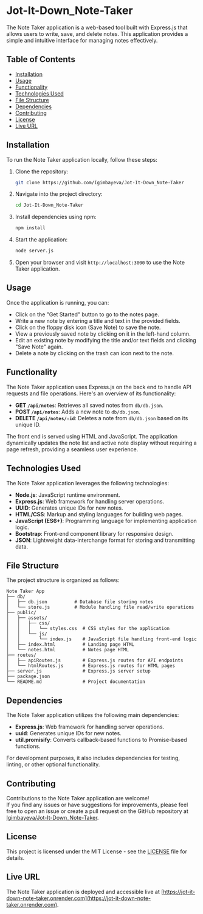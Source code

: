 # Jot-It-Down_Note-Taker

The Note Taker application is a web-based tool built with Express.js that allows users to write, save, and delete notes. This application provides a simple and intuitive interface for managing notes effectively.

## Table of Contents

- [Installation](#installation)
- [Usage](#usage)
- [Functionality](#functionality)
- [Technologies Used](#technologies-used)
- [File Structure](#file-structure)
- [Dependencies](#dependencies)
- [Contributing](#contributing)
- [License](#license)
- [Live URL](#live-url)

## Installation

To run the Note Taker application locally, follow these steps:

1. Clone the repository:

   ```bash
   git clone https://github.com/Igimbayeva/Jot-It-Down_Note-Taker
   ```

2. Navigate into the project directory:

   ```bash
   cd Jot-It-Down_Note-Taker
   ```

3. Install dependencies using npm:

   ```bash
   npm install
   ```

4. Start the application:

   ```bash
   node server.js
   ```

5. Open your browser and visit `http://localhost:3000` to use the Note Taker application.

## Usage

Once the application is running, you can:

- Click on the "Get Started" button to go to the notes page.
- Write a new note by entering a title and text in the provided fields.
- Click on the floppy disk icon (Save Note) to save the note.
- View a previously saved note by clicking on it in the left-hand column.
- Edit an existing note by modifying the title and/or text fields and clicking "Save Note" again.
- Delete a note by clicking on the trash can icon next to the note.

## Functionality

The Note Taker application uses Express.js on the back end to handle API requests and file operations. Here's an overview of its functionality:

- **GET `/api/notes`**: Retrieves all saved notes from `db/db.json`.
- **POST `/api/notes`**: Adds a new note to `db/db.json`.
- **DELETE `/api/notes/:id`**: Deletes a note from `db/db.json` based on its unique ID.

The front end is served using HTML and JavaScript. The application dynamically updates the note list and active note display without requiring a page refresh, providing a seamless user experience.

## Technologies Used

The Note Taker application leverages the following technologies:

- **Node.js**: JavaScript runtime environment.
- **Express.js**: Web framework for handling server operations.
- **UUID**: Generates unique IDs for new notes.
- **HTML/CSS**: Markup and styling languages for building web pages.
- **JavaScript (ES6+)**: Programming language for implementing application logic.
- **Bootstrap**: Front-end component library for responsive design.
- **JSON**: Lightweight data-interchange format for storing and transmitting data.

## File Structure

The project structure is organized as follows:

```
Note Taker App
├── db/
│   ├── db.json          # Database file storing notes
│   └── store.js         # Module handling file read/write operations
├── public/
│   ├── assets/
│   │   ├── css/
│   │   │   └── styles.css  # CSS styles for the application
│   │   └── js/
│   │       └── index.js    # JavaScript file handling front-end logic
│   ├── index.html          # Landing page HTML
│   └── notes.html          # Notes page HTML
├── routes/
│   ├── apiRoutes.js        # Express.js routes for API endpoints
│   └── htmlRoutes.js       # Express.js routes for HTML pages
├── server.js               # Express.js server setup
├── package.json
└── README.md               # Project documentation
```

## Dependencies

The Note Taker application utilizes the following main dependencies:

- **Express.js**: Web framework for handling server operations.
- **uuid**: Generates unique IDs for new notes.
- **util.promisify**: Converts callback-based functions to Promise-based functions.

For development purposes, it also includes dependencies for testing, linting, or other optional functionality.

## Contributing

Contributions to the Note Taker application are welcome!<br> 
If you find any issues or have suggestions for improvements, please feel free to open an issue or create a pull request on the GitHub repository at [Igimbayeva/Jot-It-Down_Note-Taker](https://github.com/Igimbayeva/Jot-It-Down_Note-Taker).

## License

This project is licensed under the MIT License - see the [LICENSE](LICENSE) file for details.

## Live URL

The Note Taker application is deployed and accessible live at [https://jot-it-down-note-taker.onrender.com](https://jot-it-down-note-taker.onrender.com).

